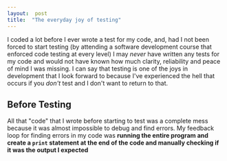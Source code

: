 ```yaml
---  
layout:  post 
title:  "The everyday joy of testing" 
---
```


I coded a lot before I ever wrote a test for my code, and, had I not been forced to start testing (by attending a software development course that enforced code testing at every level) I may *never* have written any tests for my code and would not have known how much clarity, reliability and peace of mind I was missing. I can say that testing is one of the joys in development that I look forward to because I've experienced the hell that occurs if you *don't* test and I don't want to return to that.

## Before Testing

All that "code" that I wrote before starting to test was a complete mess because it was almost impossible to debug and find errors. My feedback loop for finding errors in my code was **running the entire program and create a `print` statement at the end of the code and manually checking if it was the output I expected**
<!--stackedit_data:
eyJoaXN0b3J5IjpbLTExNzUzNzA1MDddfQ==
-->